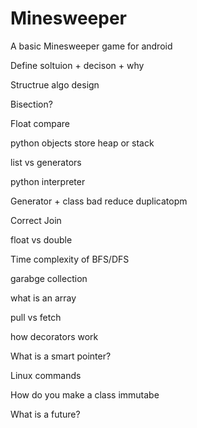 # Minesweeper
A basic Minesweeper game for android

Define soltuion + decison + why

Structrue algo design

Bisection?

Float compare

python objects store heap or stack

list vs generators

python interpreter

Generator + class bad reduce duplicatopm

Correct Join

float vs double

Time complexity of BFS/DFS

garabge collection

what is an array

pull vs fetch

how decorators work

What is a smart pointer?

Linux commands

How do you make a class immutabe

What is a future?

